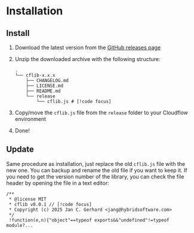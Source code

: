 # Installation

## Install

1. Download the latest version from the [GitHub releases page](https://github.com/jcgerhard/cflib/releases)
2. Unzip the downloaded archive with the following structure:

   ```bash{7}
   .
   └── cflib-x.x.x
       ├── CHANGELOG.md
       ├── LICENSE.md
       ├── README.md
       └── release
           └── cflib.js # [!code focus]
   ```

3. Copy/move the `cflib.js` file from the `release` folder to your Cloudflow environment
4. Done!

## Update

Same procedure as installation, just replace the old `cflib.js` file with the new one.
You can backup and rename the old file if you want to keep it.
If you need to get the version number of the library, you can check the file header by opening the file in a text editor:

```js{3}
/**
 * @license MIT
 * cflib v0.0.1 // [!code focus]
 * Copyright (c) 2025 Jan C. Gerhard <jang@hybridsoftware.com>
 */
 !function(e,n){"object"==typeof exports&&"undefined"!=typeof module?...
 ```
